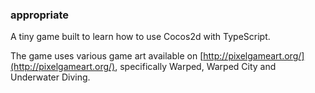### appropriate

A tiny game built to learn how to use Cocos2d with TypeScript.  

The game uses various game art available on [http://pixelgameart.org/](http://pixelgameart.org/), specifically Warped, Warped City and Underwater Diving.